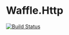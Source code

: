 # Waffle.Http

[![Build Status](https://dev.azure.com/ryubyungchang/TEST/_apis/build/status/dalcomlab.waffle.http?branchName=master)](https://dev.azure.com/ryubyungchang/TEST/_build/latest?definitionId=1&branchName=master)
